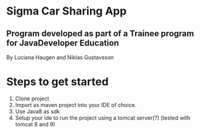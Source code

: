 # Sigma Car Sharing App #
## Program developed as part of a Trainee program for JavaDeveloper Education ##
By Luciana Haugen and Niklas Gustavsson
# Steps to get started #

1. Clone project
2. Import as maven project into your IDE of choice.
3. Use Java8 as sdk
4. Setup your ide to run the project using a tomcat server(?) (tested with tomcat 8 and 9)